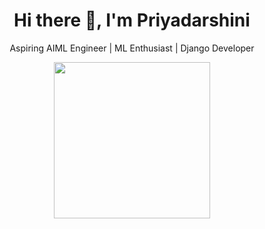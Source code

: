 <h1 align="center">Hi there 👋, I'm Priyadarshini</h1>
<p align="center">Aspiring AIML Engineer | ML Enthusiast | Django Developer </p>

<p align="center">
  <img src="[https://github.com/Priyadarshinip13/Priyadarshinip13/blob/main/doll.gif](https://media.giphy.com/media/v1.Y2lkPTc5MGI3NjExNm5qMmVjZ2RjeDJ3MnZmYmFiOW5ueGNmamRyaWFpajZxcWtzdHluYiZlcD12MV9naWZzX3NlYXJjaCZjdD1n/IPWXYMP4t2ODvzwOYk/giphy.gif)" width="250" />
</p>
